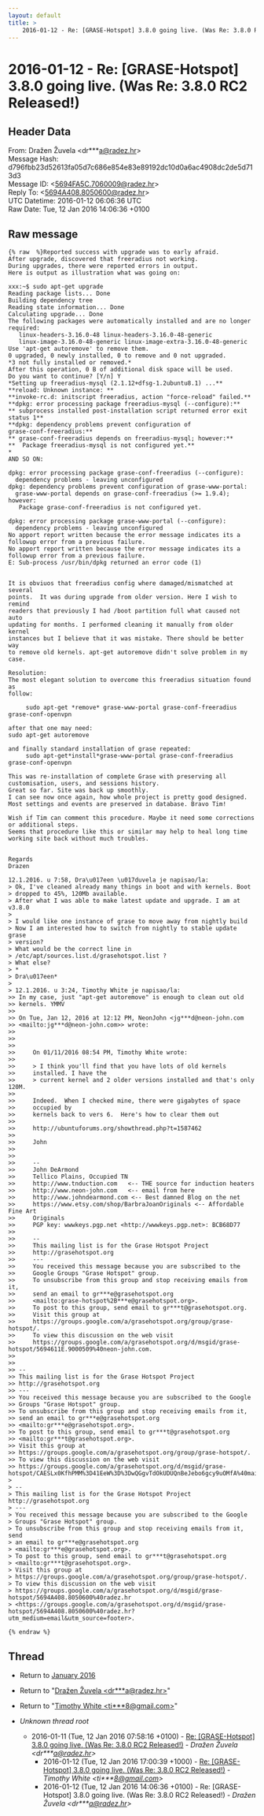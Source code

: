 ```yaml
---
layout: default
title: >
    2016-01-12 - Re: [GRASE-Hotspot] 3.8.0 going live. (Was Re: 3.8.0 RC2 Released!)
---
```


# 2016-01-12 - Re: [GRASE-Hotspot] 3.8.0 going live. (Was Re: 3.8.0 RC2 Released!)

## Header Data

From: Dražen Žuvela \<dr***a@radez.hr\><br>
Message Hash: d796fbb23d52613fa05d7c686e854e83e89192dc10d0a6ac4908dc2de5d713d3<br>
Message ID: \<5694FA5C.7060009@radez.hr\><br>
Reply To: \<5694A408.8050600@radez.hr\><br>
UTC Datetime: 2016-01-12 06:06:36 UTC<br>
Raw Date: Tue, 12 Jan 2016 14:06:36 +0100<br>

## Raw message

```
{% raw  %}Reported success with upgrade was to early afraid.
After upgrade, discovered that freeradius not working.
During upgrades, there were reported errors in output.
Here is output as illustration what was going on:

xxx:~$ sudo apt-get upgrade
Reading package lists... Done
Building dependency tree
Reading state information... Done
Calculating upgrade... Done
The following packages were automatically installed and are no longer 
required:
   linux-headers-3.16.0-48 linux-headers-3.16.0-48-generic
   linux-image-3.16.0-48-generic linux-image-extra-3.16.0-48-generic
Use 'apt-get autoremove' to remove them.
0 upgraded, 0 newly installed, 0 to remove and 0 not upgraded.
*3 not fully installed or removed.*
After this operation, 0 B of additional disk space will be used.
Do you want to continue? [Y/n] Y
*Setting up freeradius-mysql (2.1.12+dfsg-1.2ubuntu8.1) ...**
**reload: Unknown instance: **
**invoke-rc.d: initscript freeradius, action "force-reload" failed.**
**dpkg: error processing package freeradius-mysql (--configure):**
** subprocess installed post-installation script returned error exit 
status 1**
**dpkg: dependency problems prevent configuration of 
grase-conf-freeradius:**
** grase-conf-freeradius depends on freeradius-mysql; however:**
**  Package freeradius-mysql is not configured yet.**
*
AND SO ON:

dpkg: error processing package grase-conf-freeradius (--configure):
  dependency problems - leaving unconfigured
dpkg: dependency problems prevent configuration of grase-www-portal:
  grase-www-portal depends on grase-conf-freeradius (>= 1.9.4); however:
   Package grase-conf-freeradius is not configured yet.

dpkg: error processing package grase-www-portal (--configure):
  dependency problems - leaving unconfigured
No apport report written because the error message indicates its a 
followup error from a previous failure.
No apport report written because the error message indicates its a 
followup error from a previous failure.
E: Sub-process /usr/bin/dpkg returned an error code (1)


It is obviuos that freeradius config where damaged/mismatched at several 
points.  It was during upgrade from older version. Here I wish to remind 
readers that previously I had /boot partition full what caused not auto 
updating for months. I performed cleaning it manually from older kernel 
instances but I believe that it was mistake. There should be better way 
to remove old kernels. apt-get autoremove didn't solve problem in my case.

Resolution:
The most elegant solution to overcome this freeradius situation found as 
follow:

     sudo apt-get *remove* grase-www-portal grase-conf-freeradius 
grase-conf-openvpn

after that one may need:
sudo apt-get autoremove

and finally standard installation of grase repeated:
     sudo apt-get*install*grase-www-portal grase-conf-freeradius 
grase-conf-openvpn

This was re-installation of complete Grase with preserving all 
customisation, users, and sessions history.
Great so far. Site was back up smoothly.
I can see now once again, how whole project is pretty good designed. 
Most settings and events are preserved in database. Bravo Tim!

Wish if Tim can comment this procedure. Maybe it need some corrections 
or additional steps.
Seems that procedure like this or similar may help to heal long time 
working site back without much troubles.


Regards
Drazen

12.1.2016. u 7:58, Dra\u017een \u017duvela je napisao/la:
> Ok, I've cleaned already many things in boot and with kernels. Boot 
> dropped to 45%, 120Mb available.
> After what I was able to make latest update and upgrade. I am at v3.8.0
>
> I would like one instance of grase to move away from nightly build
> Now I am interested how to switch from nightly to stable update grase 
> version?
> What would be the correct line in 
> /etc/apt/sources.list.d/grasehotspot.list ?
> What else?
> *
> Dra\u017een*
>
> 12.1.2016. u 3:24, Timothy White je napisao/la:
>> In my case, just "apt-get autoremove" is enough to clean out old 
>> kernels. YMMV
>>
>> On Tue, Jan 12, 2016 at 12:12 PM, NeonJohn <jg***d@neon-john.com 
>> <mailto:jg***d@neon-john.com>> wrote:
>>
>>
>>
>>     On 01/11/2016 08:54 PM, Timothy White wrote:
>>
>>     > I think you'll find that you have lots of old kernels
>>     installed. I have the
>>     > current kernel and 2 older versions installed and that's only 120M.
>>
>>     Indeed.  When I checked mine, there were gigabytes of space
>>     occupied by
>>     kernels back to vers 6.  Here's how to clear them out
>>
>>     http://ubuntuforums.org/showthread.php?t=1587462
>>
>>     John
>>
>>
>>     --
>>     John DeArmond
>>     Tellico Plains, Occupied TN
>>     http://www.tnduction.com   <-- THE source for induction heaters
>>     http://www.neon-john.com   <-- email from here
>>     http://www.johndearmond.com <-- Best damned Blog on the net
>>     https://www.etsy.com/shop/BarbraJoanOriginals <-- Affordable Fine Art
>>     Originals
>>     PGP key: wwwkeys.pgp.net <http://wwwkeys.pgp.net>: BCB68D77
>>
>>     --
>>     This mailing list is for the Grase Hotspot Project
>>     http://grasehotspot.org
>>     ---
>>     You received this message because you are subscribed to the
>>     Google Groups "Grase Hotspot" group.
>>     To unsubscribe from this group and stop receiving emails from it,
>>     send an email to gr***e@grasehotspot.org
>>     <mailto:grase-hotspot%2B***e@grasehotspot.org>.
>>     To post to this group, send email to gr***t@grasehotspot.org.
>>     Visit this group at
>>     https://groups.google.com/a/grasehotspot.org/group/grase-hotspot/.
>>     To view this discussion on the web visit
>>     https://groups.google.com/a/grasehotspot.org/d/msgid/grase-hotspot/5694611E.9000509%40neon-john.com.
>>
>>
>> -- 
>> This mailing list is for the Grase Hotspot Project 
>> http://grasehotspot.org
>> ---
>> You received this message because you are subscribed to the Google 
>> Groups "Grase Hotspot" group.
>> To unsubscribe from this group and stop receiving emails from it, 
>> send an email to gr***e@grasehotspot.org 
>> <mailto:gr***e@grasehotspot.org>.
>> To post to this group, send email to gr***t@grasehotspot.org 
>> <mailto:gr***t@grasehotspot.org>.
>> Visit this group at 
>> https://groups.google.com/a/grasehotspot.org/group/grase-hotspot/.
>> To view this discussion on the web visit 
>> https://groups.google.com/a/grasehotspot.org/d/msgid/grase-hotspot/CAESLx0KfhPMM%3D41EeW%3D%3DwQGgvTdOkUDUQnBeJebo6gcy9uOMfA%40mail.gmail.com.
>
> -- 
> This mailing list is for the Grase Hotspot Project http://grasehotspot.org
> ---
> You received this message because you are subscribed to the Google 
> Groups "Grase Hotspot" group.
> To unsubscribe from this group and stop receiving emails from it, send 
> an email to gr***e@grasehotspot.org 
> <mailto:gr***e@grasehotspot.org>.
> To post to this group, send email to gr***t@grasehotspot.org 
> <mailto:gr***t@grasehotspot.org>.
> Visit this group at 
> https://groups.google.com/a/grasehotspot.org/group/grase-hotspot/.
> To view this discussion on the web visit 
> https://groups.google.com/a/grasehotspot.org/d/msgid/grase-hotspot/5694A408.8050600%40radez.hr 
> <https://groups.google.com/a/grasehotspot.org/d/msgid/grase-hotspot/5694A408.8050600%40radez.hr?utm_medium=email&utm_source=footer>.

{% endraw %}
```

## Thread

+ Return to [January 2016](/archive/2016/01)

+ Return to "[Dražen Žuvela <dr***a<span>@</span>radez.hr>](/authors/dr___a_at_radez_hr)"
+ Return to "[Timothy White <ti***8<span>@</span>gmail.com>](/authors/ti___8_at_gmail_com)"

+ _Unknown thread root_
  + 2016-01-11 (Tue, 12 Jan 2016 07:58:16 +0100) - [Re: [GRASE-Hotspot] 3.8.0 going live. (Was Re: 3.8.0 RC2 Released!)](/archive/2016/01/d726a1bcbe4ffaac2679d0eec7233ad0430a41cb150bccd82e18e8830bd754dc) - _Dražen Žuvela \<dr***a@radez.hr\>_
    + 2016-01-12 (Tue, 12 Jan 2016 17:00:39 +1000) - [Re: [GRASE-Hotspot] 3.8.0 going live. (Was Re: 3.8.0 RC2 Released!)](/archive/2016/01/696a74f4d6ae047e8ded152f806195b18ab2bb0a90cc174ba27efe40239992eb) - _Timothy White \<ti***8@gmail.com\>_
    + 2016-01-12 (Tue, 12 Jan 2016 14:06:36 +0100) - Re: [GRASE-Hotspot] 3.8.0 going live. (Was Re: 3.8.0 RC2 Released!) - _Dražen Žuvela \<dr***a@radez.hr\>_

